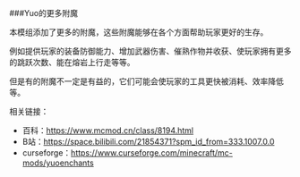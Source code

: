 ###Yuo的更多附魔

本模组添加了更多的附魔，这些附魔能够在各个方面帮助玩家更好的生存。

例如提供玩家的装备防御能力、增加武器伤害、催熟作物并收获、使玩家拥有更多的跳跃次数、能在熔岩上行走等等。

但是有的附魔不一定是有益的，它们可能会使玩家的工具更快被消耗、效率降低等。

相关链接：
 * 百科：https://www.mcmod.cn/class/8194.html
 * B站：https://space.bilibili.com/21854371?spm_id_from=333.1007.0.0
 * curseforge：https://www.curseforge.com/minecraft/mc-mods/yuoenchants